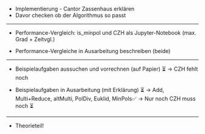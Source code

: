 - Implementierung - Cantor Zassenhaus erklären
- Davor checken ob der Algorithmus so passt
----------

- Performance-Vergleich: is_minpol und CZH als Jupyter-Notebook (max. Grad + Zeitvgl.)

- Performance-Vergleiche in Ausarbeitung beschreiben (beide)
----------

- Beispielaufgaben aussuchen und vorrechnen (auf Papier) ⏳
-> CZH fehlt noch

- Beispielaufgaben in Ausarbeitung (mit Erklärung) ⏳
-> Add, Multi+Reduce, altMulti, PolDiv, Euklid, MinPols✅
-> Nur noch CZH muss noch ⏳
---------- 

- Theorieteil!


